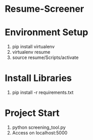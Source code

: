 # Resume-Screener
# Environment Setup
1. pip install virtualenv
2. virtualenv resume
3. source resume/Scripts/activate

# Install Libraries
1. pip install -r requirements.txt

# Project Start
1. python screening_tool.py
2. Access on localhost:5000

